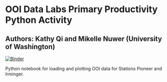 # OOI Data Labs Primary Productivity Python Activity

## Authors: Kathy Qi and Mikelle Nuwer (University of Washington)

[![Binder](https://mybinder.org/badge_logo.svg)](https://mybinder.org/v2/gh/klqi/OOI_datalab9_ASLO/main)


Python notebook for loading and plotting OOI data for Stations Pioneer and
Irminger. 
